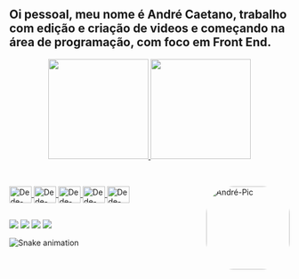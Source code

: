 ## Oi pessoal, meu nome é André Caetano, trabalho com edição e criação de videos e começando na área de programação, com foco em Front End.
<div align="center">
  <a href="https://github.com/dedepassas">
  <img height="180em" src="https://github-readme-stats.vercel.app/api?username=dedepassas&show_icons=true&theme=tokyonight&include_all_commits=true&count_private=true"/>
  <img height="180em" src="https://github-readme-stats.vercel.app/api/top-langs/?username=dedepassas&layout=compact&langs_count=7&theme=tokyonight"/>
</div>
  
##          
  
<div style="display: inline_block"><br>
  <img align="center" alt="Dede-Premiere" height="30" width="40" src="https://cdn.jsdelivr.net/gh/devicons/devicon/icons/git/git-original.svg">
  <img align="center" alt="Dede-Premiere" height="30" width="40" src="https://cdn.jsdelivr.net/gh/devicons/devicon/icons/css3/css3-original.svg">
  <img align="center" alt="Dede-Premiere" height="30" width="40" src="https://cdn.jsdelivr.net/gh/devicons/devicon/icons/premierepro/premierepro-original.svg">
  <img align="center" alt="Dede-Premiere" height="30" width="40" src="https://cdn.jsdelivr.net/gh/devicons/devicon/icons/photoshop/photoshop-plain.svg">
  <img align="center" alt="Dede-After" height="30" width="40" src="https://cdn.jsdelivr.net/gh/devicons/devicon/icons/aftereffects/aftereffects-original.svg">
  <img align="right" alt="André-Pic" height="150" style="border-radius:50px;" src="https://discord.com/channels/776942293440659477/776942293440659481/1022258419564032010">            
</div>
  
##
  
<div>
  <a href="https://instagram.com/dedcaetano" target="_blank"><img src="https://img.shields.io/badge/-Instagram-%23E4405F?style=for-the-badge&logo=instagram&logoColor=white" target="_blank"></a>
 <a href="https://facebook.com/andrecaetano.work" target="_blank"><img src="https://img.shields.io/badge/Facebook-1877F2?style=for-the-badge&logo=facebook&logoColor=white" target="_blank"></a> 
  <a href="mailto:andrecaetano.work@gmail.com"><img src="https://img.shields.io/badge/-Gmail-%23333?style=for-the-badge&logo=gmail&logoColor=white" target="_blank"></a>
  <a href="https://www.linkedin.com/in/andrecaetanopub" target="_blank"><img src="https://img.shields.io/badge/-LinkedIn-%230077B5?style=for-the-badge&logo=linkedin&logoColor=white" target="_blank"></a>
  
  ![Snake animation](https://github.com/dedepassas/dedepassas/blob/output/github-contribution-grid-snake.svg)
  
</div>
